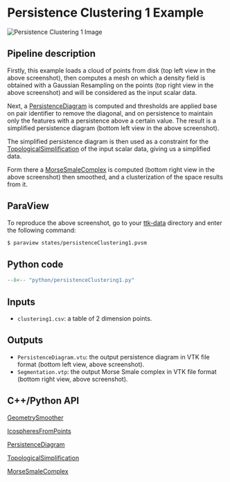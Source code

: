 # Persistence Clustering 1 Example

<!--[![Dragon example video tutorial](https://topology-tool-kit.github.io/img/gallery/dragon.jpg)](https://youtu.be/YVk9vRKIEX8)-->

<!--iframe width="100%" height="420"
src="https://www.youtube.com/embed/YVk9vRKIEX8" frameborder="0"
allowfullscreen></iframe-->

![Persistence Clustering 1 Image](https://topology-tool-kit.github.io/img/gallery/persistenceClustering1.jpeg)

## Pipeline description
<!--This example first loads a triangle mesh from disk.-->
Firstly, this example loads a cloud of points from disk (top left view in the above screenshot), then computes a mesh on which a density field is obtained with a Gaussian Resampling on the points (top right view in the above screenshot) and will be considered as the input scalar data.
<!--In a pre-processing, the mesh is smoothed and an elevation function is computed on top of it.-->
<!--Then an elevation function is computed on it, and will be considered as the input scalar data for ou.-->

Next, a [PersistenceDiagram](https://topology-tool-kit.github.io/doc/html/classttkPersistenceDiagram.html) is computed and thresholds are applied base on pair identifier to remove the diagonal, and on persistence to maintain only the features with a persistence above a certain value. The result is a simplified persistence diagram (bottom left view in the above screenshot).

The simplified persistence diagram is then used as a constraint for the [TopologicalSimplification](https://topology-tool-kit.github.io/doc/html/classttkTopologicalSimplification.html) of the input scalar data, giving us a simplified data.

Form there a [MorseSmaleComplex](https://topology-tool-kit.github.io/doc/html/classttkMorseSmaleComplex.html) is computed (bottom right view in the above screenshot) then smoothed, and a clusterization of the space results from it.



<!--This simplified data is then used as the input of the computation of [ScalarFieldCriticalPoints](https://topology-tool-kit.github.io/doc/html/classttkScalarFieldCriticalPoints.html) (top left view, above screenshot) and the [ContourTree (FTM)](https://topology-tool-kit.github.io/doc/html/classttkFTMTree.html) (bottom left view, above screenshot).-->

## ParaView
To reproduce the above screenshot, go to your [ttk-data](https://github.com/topology-tool-kit/ttk-data) directory and enter the following command:
``` bash
$ paraview states/persistenceClustering1.pvsm
```

## Python code

``` python  linenums="1"
--8<-- "python/persistenceClustering1.py"
```

## Inputs
- `clustering1.csv`: a table of 2 dimension points.

## Outputs
- `PersistenceDiagram.vtu`: the output persistence diagram in VTK file format (bottom left view, above screenshot).
- `Segmentation.vtp`: the output Morse Smale complex in VTK file format (bottom right view, above screenshot).


## C++/Python API
<!--[ContourTree (FTM)](https://topology-tool-kit.github.io/doc/html/classttkFTMTree.html)-->

[GeometrySmoother](https://topology-tool-kit.github.io/doc/html/classttkGeometrySmoother.html)

[IcospheresFromPoints](https://topology-tool-kit.github.io/doc/html/classttkIcospheresFromPoints.html)

<!--[PersistenceCurve](https://topology-tool-kit.github.io/doc/html/classttkPersistenceCurve.html)-->

[PersistenceDiagram](https://topology-tool-kit.github.io/doc/html/classttkPersistenceDiagram.html)

<!--[ScalarFieldCriticalPoints](https://topology-tool-kit.github.io/doc/html/classttkScalarFieldCriticalPoints.html)-->

[TopologicalSimplification](https://topology-tool-kit.github.io/doc/html/classttkTopologicalSimplification.html)

[MorseSmaleComplex](https://topology-tool-kit.github.io/doc/html/classttkMorseSmaleComplex.html)

